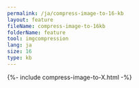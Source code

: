 ```yaml
---
permalink: /ja/compress-image-to-16-kb
layout: feature
fileName: compress-image-to-16kb
folderName: feature
tool: imgcompression
lang: ja
size: 16
type: kb
---
```


{%- include compress-image-to-X.html -%}
